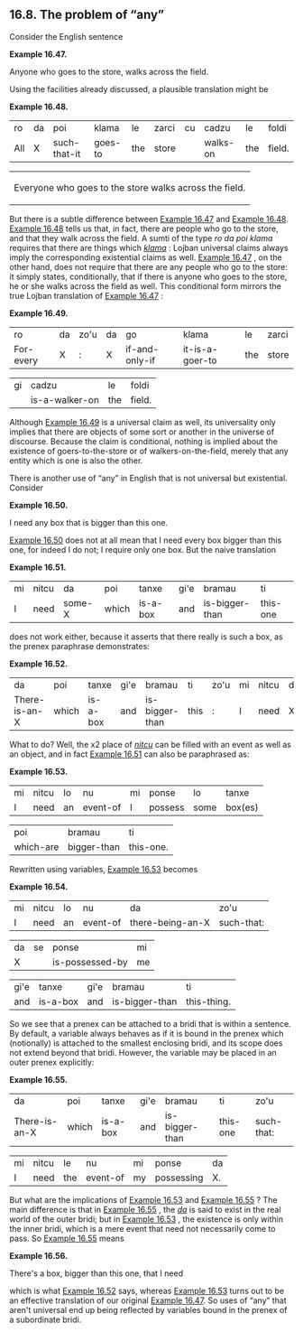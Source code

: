 <a id="section-any"></a>16.8. <a id="c16s8"></a>The problem of “any”
--------------------------------------------------------------------

Consider the English sentence<a id="id-1.17.10.2.1" class="indexterm"></a>

<div class="example">
<a id="example-random-id-R4mX"></a>

**Example 16.47. <a id="c16e8d1"></a><a id="id-1.17.10.3.1.2" class="indexterm"></a>** 

Anyone who goes to the store, walks across the field.

</div>  

Using the facilities already discussed, a plausible translation might be

<div class="interlinear-gloss-example example">
<a id="example-random-id-7Kn8"></a>

**Example 16.48. <a id="c16e8d2"></a>** 

<table class="interlinear-gloss"><colgroup></colgroup><tbody><tr class="jbo"><td>ro</td><td>da</td><td>poi</td><td>klama</td><td>le</td><td>zarci</td><td>cu</td><td>cadzu</td><td>le</td><td>foldi</td></tr><tr class="gloss"><td>All</td><td>X</td><td>such-that-it</td><td>goes-to</td><td>the</td><td>store</td><td></td><td>walks-on</td><td>the</td><td>field.</td></tr></tbody></table>

<table class="interlinear-gloss"><tbody><tr class="para"><td colspan="12321"><p class="natlang">Everyone who goes to the store walks across the field.</p></td></tr></tbody></table>

</div>  

<a id="id-1.17.10.6.1" class="indexterm"></a><a id="id-1.17.10.6.2" class="indexterm"></a><a id="id-1.17.10.6.3" class="indexterm"></a>But there is a subtle difference between [Example 16.47](../section-any#example-random-id-R4mX) and [Example 16.48](../section-any#example-random-id-7Kn8). [Example 16.48](../section-any#example-random-id-7Kn8) tells us that, in fact, there are people who go to the store, and that they walk across the field. A sumti of the type _<a id="id-1.17.10.6.7.1" class="indexterm"></a>ro da poi klama_ requires that there are things which _<a id="id-1.17.10.6.8.1" class="indexterm"></a>[_klama_](../go01#valsi-klama)_ : Lojban universal claims always imply the corresponding existential claims as well. [Example 16.47](../section-any#example-random-id-R4mX) , on the other hand, does not require that there are any people who go to the store: it simply states, conditionally, that if there is anyone who goes to the store, he or she walks across the field as well. This conditional form mirrors the true Lojban translation of [Example 16.47](../section-any#example-random-id-R4mX) :

<div class="interlinear-gloss-example example">
<a id="example-random-id-BwU7"></a>

**Example 16.49. <a id="c16e8d3"></a>** 

<table class="interlinear-gloss"><colgroup></colgroup><tbody><tr class="jbo"><td>ro</td><td>da</td><td>zo'u</td><td>da</td><td>go</td><td>klama</td><td>le</td><td>zarci</td></tr><tr class="gloss"><td>For-every</td><td>X</td><td>:</td><td>X</td><td>if-and-only-if</td><td>it-is-a-goer-to</td><td>the</td><td>store</td></tr></tbody></table>

<table class="interlinear-gloss"><colgroup></colgroup><tbody><tr class="jbo"><td>gi</td><td>cadzu</td><td>le</td><td>foldi</td></tr><tr class="gloss"><td></td><td>is-a-walker-on</td><td>the</td><td>field.</td></tr></tbody></table>

</div>  

<a id="id-1.17.10.8.1" class="indexterm"></a>Although [Example 16.49](../section-any#example-random-id-BwU7) is a universal claim as well, its universality only implies that there are objects of some sort or another in the universe of discourse. Because the claim is conditional, nothing is implied about the existence of goers-to-the-store or of walkers-on-the-field, merely that any entity which is one is also the other.

<a id="id-1.17.10.9.1" class="indexterm"></a>There is another use of “any” in English that is not universal but existential. Consider

<div class="example">
<a id="example-random-id-7Eu9"></a>

**Example 16.50. <a id="c16e8d4"></a>** 

I need any box that is bigger than this one.

</div>  

<a id="id-1.17.10.11.1" class="indexterm"></a><a id="id-1.17.10.11.2" class="indexterm"></a>[Example 16.50](../section-any#example-random-id-7Eu9) does not at all mean that I need every box bigger than this one, for indeed I do not; I require only one box. But the naive translation

<div class="interlinear-gloss-example example">
<a id="example-random-id-KHya"></a>

**Example 16.51. <a id="c16e8d5"></a>** 

<table class="interlinear-gloss"><colgroup></colgroup><tbody><tr class="jbo"><td>mi</td><td>nitcu</td><td>da</td><td>poi</td><td>tanxe</td><td>gi'e</td><td>bramau</td><td>ti</td></tr><tr class="gloss"><td>I</td><td>need</td><td>some-X</td><td>which</td><td>is-a-box</td><td>and</td><td>is-bigger-than</td><td>this-one</td></tr></tbody></table>

</div>  

does not work either, because it asserts that there really is such a box, as the prenex paraphrase demonstrates:

<div class="interlinear-gloss-example example">
<a id="example-random-id-fAo5"></a>

**Example 16.52. <a id="c16e8d6"></a>** 

<table class="interlinear-gloss"><colgroup></colgroup><tbody><tr class="jbo"><td>da</td><td>poi</td><td>tanxe</td><td>gi'e</td><td>bramau</td><td>ti</td><td>zo'u</td><td>mi</td><td>nitcu</td><td>da</td></tr><tr class="gloss"><td>There-is-an-X</td><td>which</td><td>is-a-box</td><td>and</td><td>is-bigger-than</td><td>this</td><td>:</td><td>I</td><td>need</td><td>X.</td></tr></tbody></table>

</div>  

What to do? Well, the x2 place of _<a id="id-1.17.10.15.2.1" class="indexterm"></a>[_nitcu_](../go01#valsi-nitcu)_ can be filled with an event as well as an object, and in fact [Example 16.51](../section-any#example-random-id-KHya) can also be paraphrased as:

<div class="interlinear-gloss-example example">
<a id="example-random-id-e7ta"></a>

**Example 16.53. <a id="c16e8d7"></a>** 

<table class="interlinear-gloss"><colgroup></colgroup><tbody><tr class="jbo"><td>mi</td><td>nitcu</td><td>lo</td><td>nu</td><td>mi</td><td>ponse</td><td>lo</td><td>tanxe</td></tr><tr class="gloss"><td>I</td><td>need</td><td>an</td><td>event-of</td><td>I</td><td>possess</td><td>some</td><td>box(es)</td></tr></tbody></table>

<table class="interlinear-gloss"><colgroup></colgroup><tbody><tr class="jbo"><td>poi</td><td>bramau</td><td>ti</td></tr><tr class="gloss"><td>which-are</td><td>bigger-than</td><td>this-one.</td></tr></tbody></table>

</div>  

Rewritten using variables, [Example 16.53](../section-any#example-random-id-e7ta) becomes

<div class="interlinear-gloss-example example">
<a id="example-random-id-4Pz8"></a>

**Example 16.54. <a id="c16e8d8"></a>** 

<table class="interlinear-gloss"><colgroup></colgroup><tbody><tr class="jbo"><td>mi</td><td>nitcu</td><td>lo</td><td>nu</td><td>da</td><td>zo'u</td></tr><tr class="gloss"><td>I</td><td>need</td><td>an</td><td>event-of</td><td>there-being-an-X</td><td>such-that:</td></tr></tbody></table>

<table class="interlinear-gloss"><colgroup></colgroup><tbody><tr class="jbo"><td>da</td><td>se</td><td>ponse</td><td>mi</td></tr><tr class="gloss"><td>X</td><td></td><td>is-possessed-by</td><td>me</td></tr></tbody></table>

<table class="interlinear-gloss"><colgroup></colgroup><tbody><tr class="jbo"><td>gi'e</td><td>tanxe</td><td>gi'e</td><td>bramau</td><td>ti</td></tr><tr class="gloss"><td>and</td><td>is-a-box</td><td>and</td><td>is-bigger-than</td><td>this-thing.</td></tr></tbody></table>

</div>  

<a id="id-1.17.10.19.1" class="indexterm"></a><a id="id-1.17.10.19.2" class="indexterm"></a><a id="id-1.17.10.19.3" class="indexterm"></a>So we see that a prenex can be attached to a bridi that is within a sentence. By default, a variable always behaves as if it is bound in the prenex which (notionally) is attached to the smallest enclosing bridi, and its scope does not extend beyond that bridi. However, the variable may be placed in an outer prenex explicitly:

<div class="interlinear-gloss-example example">
<a id="example-random-id-7KKM"></a>

**Example 16.55. <a id="c16e8d9"></a>** 

<table class="interlinear-gloss"><colgroup></colgroup><tbody><tr class="jbo"><td>da</td><td>poi</td><td>tanxe</td><td>gi'e</td><td>bramau</td><td>ti</td><td>zo'u</td></tr><tr class="gloss"><td>There-is-an-X</td><td>which</td><td>is-a-box</td><td>and</td><td>is-bigger-than</td><td>this-one</td><td>such-that:</td></tr></tbody></table>

<table class="interlinear-gloss"><colgroup></colgroup><tbody><tr class="jbo"><td>mi</td><td>nitcu</td><td>le</td><td>nu</td><td>mi</td><td>ponse</td><td>da</td></tr><tr class="gloss"><td>I</td><td>need</td><td>the</td><td>event-of</td><td>my</td><td>possessing</td><td>X.</td></tr></tbody></table>

</div>  

<a id="id-1.17.10.21.1" class="indexterm"></a><a id="id-1.17.10.21.2" class="indexterm"></a>But what are the implications of [Example 16.53](../section-any#example-random-id-e7ta) and [Example 16.55](../section-any#example-random-id-7KKM) ? The main difference is that in [Example 16.55](../section-any#example-random-id-7KKM) , the _<a id="id-1.17.10.21.6.1" class="indexterm"></a>[_da_](../go01#valsi-da)_ is said to exist in the real world of the outer bridi; but in [Example 16.53](../section-any#example-random-id-e7ta) , the existence is only within the inner bridi, which is a mere event that need not necessarily come to pass. So [Example 16.55](../section-any#example-random-id-7KKM) means

<div class="example">
<a id="example-random-id-xC32"></a>

**Example 16.56. <a id="c16e8d10"></a>** 

There's a box, bigger than this one, that I need

</div>  

<a id="id-1.17.10.23.1" class="indexterm"></a>which is what [Example 16.52](../section-any#example-random-id-fAo5) says, whereas [Example 16.53](../section-any#example-random-id-e7ta) turns out to be an effective translation of our original [Example 16.47](../section-any#example-random-id-R4mX). So uses of “any” that aren't universal end up being reflected by variables bound in the prenex of a subordinate bridi.